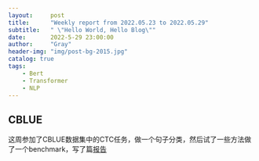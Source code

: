 ```yaml
---
layout:     post
title:      "Weekly report from 2022.05.23 to 2022.05.29"
subtitle:   " \"Hello World, Hello Blog\""
date:       2022-5-29 23:00:00
author:     "Gray"
header-img: "img/post-bg-2015.jpg"
catalog: true
tags:
    - Bert
    - Transformer
    - NLP
---
```


## CBLUE

这周参加了CBLUE数据集中的CTC任务，做一个句子分类，然后试了一些方法做了一个benchmark，写了篇[报告](https://github.com/Gray-Blog/Gray-Blog.github.io/blob/master/_posts/%E5%8F%A5%E5%AD%90%E5%88%86%E7%B1%BBCHIP-CTC%E2%80%94%E2%80%94%E9%A9%AC%E8%8B%B1%E6%A2%93.pdf)